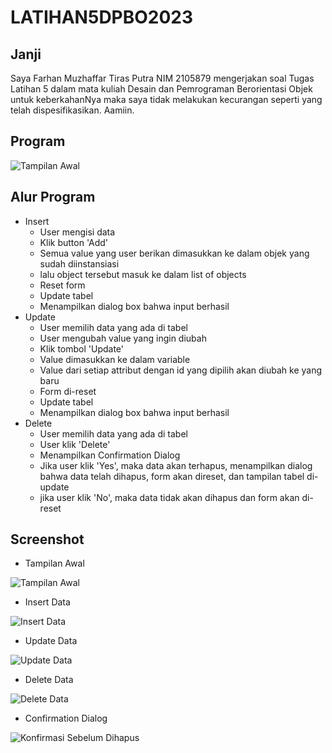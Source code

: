 # LATIHAN5DPBO2023

## Janji
Saya Farhan Muzhaffar Tiras Putra NIM 2105879 mengerjakan soal Tugas Latihan 5 dalam mata kuliah Desain dan Pemrograman Berorientasi Objek untuk keberkahanNya maka saya tidak melakukan kecurangan seperti yang telah dispesifikasikan. Aamiin.

## Program
![Tampilan Awal](https://user-images.githubusercontent.com/96176429/227751329-5e2937f9-0e08-40c8-b54b-f8a03b5c84ac.png)

## Alur Program
- Insert
  - User mengisi data
  - Klik button 'Add'
  - Semua value yang user berikan dimasukkan ke dalam objek yang sudah diinstansiasi
  - lalu object tersebut masuk ke dalam list of objects
  - Reset form
  - Update tabel
  - Menampilkan dialog box bahwa input berhasil
- Update
  - User memilih data yang ada di tabel
  - User mengubah value yang ingin diubah
  - Klik tombol 'Update'
  - Value dimasukkan ke dalam variable 
  - Value dari setiap attribut dengan id yang dipilih akan diubah ke yang baru
  - Form di-reset
  - Update tabel
  - Menampilkan dialog box bahwa input berhasil
- Delete
  - User memilih data yang ada di tabel
  - User klik 'Delete'
  - Menampilkan Confirmation Dialog
  - Jika user klik 'Yes', maka data akan terhapus, menampilkan dialog bahwa data telah dihapus, form akan direset, dan tampilan tabel di-update
  - jika user klik 'No', maka data tidak akan dihapus dan form akan di-reset


## Screenshot
- Tampilan Awal

![Tampilan Awal](https://user-images.githubusercontent.com/96176429/227751651-4c446251-146d-4598-9eda-5d5f7264f4cd.png)

- Insert Data

![Insert Data](https://user-images.githubusercontent.com/96176429/227751653-5c46d5f3-4957-4b67-a01f-fbb2f14d9ea5.png)

- Update Data

![Update Data](https://user-images.githubusercontent.com/96176429/227751662-30b367d8-bb8c-4160-8951-f8c160fd7391.png)

- Delete Data

![Delete Data](https://user-images.githubusercontent.com/96176429/227751673-c1ff180d-76da-495b-826f-6691c3cbdd41.png)

- Confirmation Dialog

![Konfirmasi Sebelum Dihapus](https://user-images.githubusercontent.com/96176429/227751685-218977b0-a0f9-484b-8a3c-97841e481082.png)
